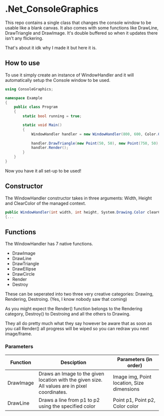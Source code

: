 # .Net_ConsoleGraphics
This repo contains a single class that changes the console window to be usable like a blank canvas.
It also comes with some functions like DrawLine, DrawTriangle and DrawImage.
It's double buffered so when it updates there isn't any flickering.

That's about it idk why I made it but here it is.

## How to use

To use it simply create an instance of WindowHandler and it will automatically setup the Console window to be used.

```cs
using ConsoleGraphics;

namespace Example
{
    public class Program
    {
        static bool running = true;

        static void Main()
        {
            WindowHandler handler = new WindowHandler(800, 600, Color.Gray);
            
            handler.DrawTriangle(new Point(50, 50), new Point(750, 50), new Point(750, 550), Color.White);
            handler.Render();
        }
    }
}
```

Now you have it all set-up to be used!

## Constructor

The WindowHandler constructor takes in three arguments: Width, Height and ClearColor of the managed context.

```cs
public WindowHandler(int width, int height, System.Drawing.Color clearColor)
{...
```

## Functions

The WindowHandler has 7 native functions.

- DrawImage
- DrawLine
- DrawTriangle
- DrawEllipse
- DrawCircle
- Render
- Destroy

These can be seperated into two three very creative categories: Drawing, Rendering, Destroing. (Yes, I know nobody saw that coming)

As you might expect the Render() function belongs to the Rendering category, Destroy() to Destroing and all the others to Drawing.

They all do pretty much what they say however be aware that as soon as you call Render() all progress will be wiped so you can redraw you next image/frame.

### Parameters

|Function|Desciption|Parameters (in order)|
|---|---|---|
|DrawImage|Draws an Image to the given location with the given size. All values are in pixel coordinates.|Image img, Point location, Size dimensions|
|DrawLine|Draws a line from p1 to p2 using the specified color|Point p1, Point p2, Color color|
